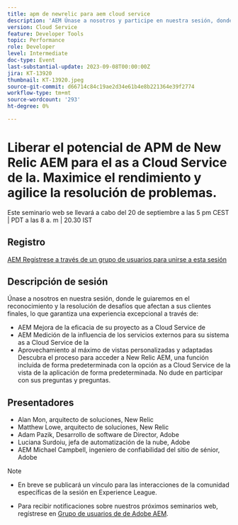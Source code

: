 ```yaml
---
title: apm de newrelic para aem cloud service
description: 'AEM Únase a nosotros y participe en nuestra sesión, donde le guiaremos en el reconocimiento y la solución de los desafíos que afectan a sus clientes finales, asegurando una experiencia sobresaliente a través de: Mejora de la eficacia de su proyecto as a Cloud Service AEM | Medición de la influencia de los servicios externos en el sistema as a Cloud Service de su | Aprovechamiento al máximo de vistas personalizadas y adaptadas. Descubra el proceso para acceder a New Relic AEM, una función incluida de forma predeterminada con el formato as a Cloud Service de la. No dude en participar con sus preguntas y preguntas.'
version: Cloud Service
feature: Developer Tools
topic: Performance
role: Developer
level: Intermediate
doc-type: Event
last-substantial-update: 2023-09-08T00:00:00Z
jira: KT-13920
thumbnail: KT-13920.jpeg
source-git-commit: d66714c84c19ae2d34e61b4e8b221364e39f2774
workflow-type: tm+mt
source-wordcount: '293'
ht-degree: 0%

---
```



# Liberar el potencial de APM de New Relic AEM para el as a Cloud Service de la. Maximice el rendimiento y agilice la resolución de problemas.

Este seminario web se llevará a cabo del 20 de septiembre a las 5 pm CEST | PDT a las 8 a. m | 20.30 IST

## Registro

[AEM Regístrese a través de un grupo de usuarios para unirse a esta sesión](https://aem-augs.adobe.com/events/details/adobe-experience-manager-aem-learning-chapter-presents-harness-the-power-of-new-relic-apm-for-aem-as-a-cloud-service-boost-performance-amp-rapid-issue-fix/)

## Descripción de sesión

Únase a nosotros en nuestra sesión, donde le guiaremos en el reconocimiento y la resolución de desafíos que afectan a sus clientes finales, lo que garantiza una experiencia excepcional a través de:
* AEM Mejora de la eficacia de su proyecto as a Cloud Service de
* AEM Medición de la influencia de los servicios externos para su sistema as a Cloud Service de la
* Aprovechamiento al máximo de vistas personalizadas y adaptadas Descubra el proceso para acceder a New Relic AEM, una función incluida de forma predeterminada con la opción as a Cloud Service de la vista de la aplicación de forma predeterminada. No dude en participar con sus preguntas y preguntas.

## Presentadores

* Alan Mon, arquitecto de soluciones, New Relic
* Matthew Lowe, arquitecto de soluciones, New Relic
* Adam Pazik, Desarrollo de software de Director, Adobe
* Luciana Surdoiu, jefa de automatización de la nube, Adobe
* AEM Michael Campbell, ingeniero de confiabilidad del sitio de sénior, Adobe

>[!NOTE]
>
>* En breve se publicará un vínculo para las interacciones de la comunidad específicas de la sesión en Experience League.
>
>* Para recibir notificaciones sobre nuestros próximos seminarios web, regístrese en [Grupo de usuarios de de Adobe AEM](https://aem-augs.adobe.com/).

